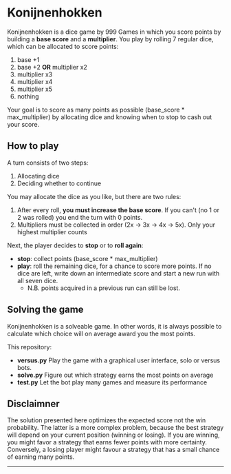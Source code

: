 # Konijnenhokken
Konijnenhokken is a dice game by 999 Games in which you score points by building a **base score** and a **multiplier**. You play by rolling 7 regular dice, which can be allocated to score points:
1. base +1 
2. base +2 **OR** multiplier x2
3. multiplier x3
4. multiplier x4
5. multiplier x5
6. nothing

Your goal is to score as many points as possible (base_score * max_multiplier) by allocating dice and knowing when to stop to cash out your score.

## How to play
 A turn consists of two steps:
1. Allocating dice
2. Deciding whether to continue

 You may allocate the dice as you like, but there are two rules:
1. After every roll, **you must increase the base score**. If you can't (no 1 or 2 was rolled) you end the turn with 0 points.
2. Multipliers must be collected in order (2x -> 3x -> 4x -> 5x). Only your highest multiplier counts

Next, the player decides to **stop** or to **roll again**:
 - **stop**: collect points (base_score * max_multiplier)
 - **play**: roll the remaining dice, for a chance to score more points. If no dice are left, write down an intermediate score and start a new run with all seven dice.
    * N.B. points acquired in a previous run can still be lost.


## Solving the game
Konijnenhokken is a solveable game. In other words, it is always possible to calculate which choice will on average award you the most points.

This repository:
 - **versus.py** Play the game with a graphical user interface, solo or versus bots.
 - **solve.py** Figure out which strategy earns the most points on average
 - **test.py** Let the bot play many games and measure its performance



## Disclaimner
The solution presented here optimizes the expected score not the win probability. The latter is a more complex problem, because the best strategy will depend on your current position (winning or losing). If you are winning, you might favor a strategy that earns fewer points with more certainty. Conversely, a losing player might favour a strategy that has a small chance of earning many points.

---
